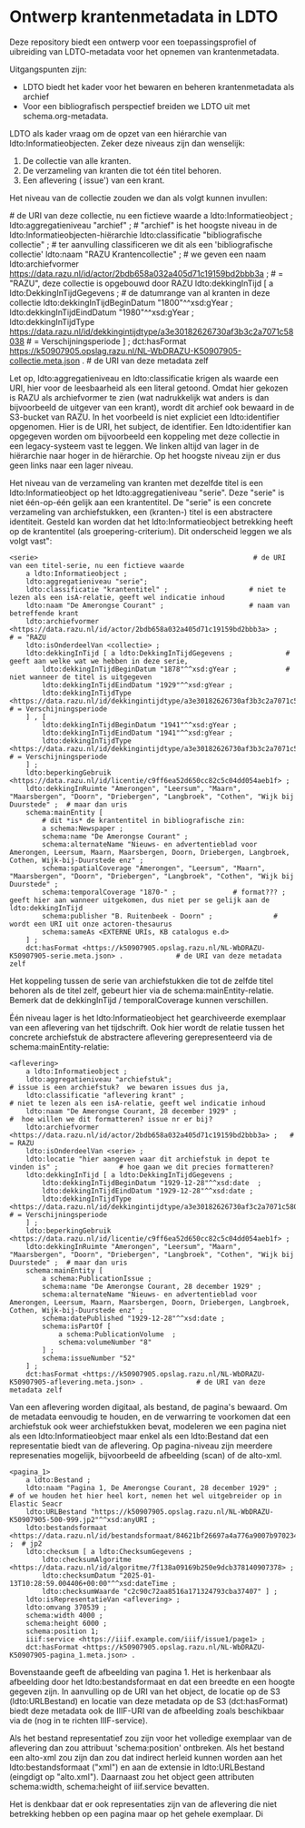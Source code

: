 # Ontwerp krantenmetadata in LDTO

Deze repository biedt een ontwerp voor een toepassingsprofiel of uibreiding van LDTO-metadata voor het opnemen van krantenmetadata.

Uitgangspunten zijn:
- LDTO biedt het kader voor het bewaren en beheren krantenmetadata als archief
- Voor een bibliografisch perspectief breiden we LDTO uit met schema.org-metadata.


LDTO als kader vraag om de opzet van een hiérarchie van ldto:Informatieobjecten. Zeker deze niveaus zijn dan wenselijk:
1. De collectie van alle kranten.
2. De verzameling van kranten die tot één titel behoren.
3. Een aflevering ( issue') van een krant.

Het niveau van de collectie zouden we dan als volgt kunnen invullen:

<collectie>                                                 # de URI van deze collectie, nu een fictieve waarde
    a ldto:Informatieobject ;
    ldto:aggregatieniveau "archief" ;                       # "archief" is het hoogste niveau in de ldto:Informatieobjecten-hiërarchie
    ldto:classificatie "bibliografische collectie" ;        # ter aanvulling classificeren we dit als een 'bibliografische collectie'
    ldto:naam "RAZU Krantencollectie" ;                     # we geven een naam
    ldto:archiefvormer <https://data.razu.nl/id/actor/2bdb658a032a405d71c19159bd2bbb3a> ;  # = "RAZU", deze collectie is opgebouwd door RAZU 
    ldto:dekkingInTijd [ a ldto:DekkingInTijdGegevens ;                                    #  de datumrange van al kranten in deze collectie
        ldto:dekkingInTijdBeginDatum "1800"^^xsd:gYear ; 
        ldto:dekkingInTijdEindDatum "1980"^^xsd:gYear ;  
        ldto:dekkingInTijdType <https://data.razu.nl/id/dekkingintijdtype/a3e30182626730af3b3c2a7071c58038> # = Verschijningsperiode 
    ] ;
    dct:hasFormat <https://k50907905.opslag.razu.nl/NL-WbDRAZU-K50907905-collectie.meta.json> .             # de URI van deze metadata zelf 

Let op, ldto:aggregatieniveau en ldto:classificatie krigen als waarde een URI, hier voor de leesbaarheid als een literal getoond.
Omdat hier gekozen is RAZU als archiefvormer te zien (wat nadrukkelijk wat anders is dan bijvoorbeeld de uitgever van een krant), wordt dit archief ook bewaard in de S3-bucket van RAZU.
In het voorbeeld is niet expliciet een ldto:identifier opgenomen. Hier is de URI, het subject, de identifier. Een ldto:identifier kan opgegeven worden om bijvoorbeeld een koppeling met deze collectie in een legacy-systeem vast te leggen.
We linken altijd van lager in de hiërarchie naar hoger in de hiërarchie. Op het hoogste niveau zijn er dus geen links naar een lager niveau.

Het niveau van de verzameling van kranten met dezelfde titel is een ldto:Informatieobject op het ldto:aggregatieniveau "serie". Deze "serie" is niet één-op-één gelijk aan een krantentitel. De "serie" is een concrete verzameling van archiefstukken, een (kranten-) titel is een abstractere identiteit. Gesteld kan worden dat het ldto:Informatieobject betrekking heeft op de krantentitel (als groepering-criterium). Dit onderscheid leggen we als volgt vast":

    <serie>                                                     # de URI van een titel-serie, nu een fictieve waarde
        a ldto:Informatieobject ;
        ldto:aggregatieniveau "serie";                          
        ldto:classificatie "krantentitel" ;                    # niet te lezen als een isA-relatie, geeft wel indicatie inhoud
        ldto:naam "De Amerongse Courant" ;                     # naam van betreffende krant
        ldto:archiefvormer <https://data.razu.nl/id/actor/2bdb658a032a405d71c19159bd2bbb3a> ;               # = "RAZU 
        ldto:isOnderdeelVan <collectie> ;
        ldto:dekkingInTijd [ a ldto:DekkingInTijdGegevens ;             # geeft aan welke wat we hebben in deze serie,     
            ldto:dekkingInTijdBeginDatum "1878"^^xsd:gYear ;            # niet wanneer de titel is uitgegeven
            ldto:dekkingInTijdEindDatum "1929"^^xsd:gYear ;
            ldto:dekkingInTijdType <https://data.razu.nl/id/dekkingintijdtype/a3e30182626730af3b3c2a7071c58038> # = Verschijningsperiode 
        ] , [
            ldto:dekkingInTijdBeginDatum "1941"^^xsd:gYear ; 
            ldto:dekkingInTijdEindDatum "1941"^^xsd:gYear ;  
            ldto:dekkingInTijdType <https://data.razu.nl/id/dekkingintijdtype/a3e30182626730af3b3c2a7071c58038> # = Verschijningsperiode 
        ] ;
        ldto:beperkingGebruik <https://data.razu.nl/id/licentie/c9ff6ea52d650cc82c5c04dd054aeb1f> ;
        ldto:dekkingInRuimte "Amerongen", "Leersum", "Maarn", "Maarsbergen", "Doorn", "Driebergen", "Langbroek", "Cothen", "Wijk bij Duurstede" ;  # maar dan uris
        schema:mainEntity [
            # dit *is* de krantentitel in bibliografische zin:
            a schema:Newspaper ; 
            schema:name "De Amerongse Courant" ;
            schema:alternateName "Nieuws- en advertentieblad voor Amerongen, Leersum, Maarn, Maarsbergen, Doorn, Driebergen, Langbroek, Cothen, Wijk-bij-Duurstede enz" ;
            schema:spatialCoverage "Amerongen", "Leersum", "Maarn", "Maarsbergen", "Doorn", "Driebergen", "Langbroek", "Cothen", "Wijk bij Duurstede" ; 
            schema:temporalCoverage "1870-" ;              # format??? ; geeft hier aan wanneer uitgekomen, dus niet per se gelijk aan de ldto:dekkingInTijd
            schema:publisher "B. Ruitenbeek - Doorn" ;               # wordt een URI uit onze actoren-thesaurus
            schema:sameAs <EXTERNE URIs, KB catalogus e.d> 
        ] ;
        dct:hasFormat <https://k50907905.opslag.razu.nl/NL-WbDRAZU-K50907905-serie.meta.json> .             # de URI van deze metadata zelf 

Het koppeling tussen de serie van archiefstukken die tot de zelfde titel behoren als de titel zelf, gebeurt hier via de schema:mainEntity-relatie. Bemerk dat de dekkingInTijd / temporalCoverage kunnen verschillen.

Één niveau lager is het ldto:Informatieobject het gearchiveerde exemplaar van een aflevering van het tijdschrift. Ook hier wordt de relatie tussen het concrete archiefstuk de abstractere aflevering gerepresenteerd via de schema:mainEntity-relatie:

    <aflevering>
        a ldto:Informatieobject ;
        ldto:aggregatieniveau "archiefstuk";                                                    # issue is een archiefstuk?  we bewaren issues dus ja,     
        ldto:classificatie "aflevering krant" ;                                                 # niet te lezen als een isA-relatie, geeft wel indicatie inhoud
        ldto:naam "De Amerongse Courant, 28 december 1929" ;                                    #  hoe willen we dit formatteren? issue nr er bij?
        ldto:archiefvormer <https://data.razu.nl/id/actor/2bdb658a032a405d71c19159bd2bbb3a> ;   # = RAZU 
        ldto:isOnderdeelVan <serie> ;
        ldto:locatie "hier aangeven waar dit archiefstuk in depot te vinden is" ;               # hoe gaan we dit precies formatteren?
        ldto:dekkingInTijd [ a ldto:DekkingInTijdGegevens ;     
            ldto:dekkingInTijdBeginDatum "1929-12-28"^^xsd:date  ; 
            ldto:dekkingInTijdEindDatum "1929-12-28"^^xsd:date ;  
            ldto:dekkingInTijdType <https://data.razu.nl/id/dekkingintijdtype/a3e30182626730af3c2a7071c58038> # = Verschijningsperiode 
        ] ;
        ldto:beperkingGebruik <https://data.razu.nl/id/licentie/c9ff6ea52d650cc82c5c04dd054aeb1f> ;
        ldto:dekkingInRuimte "Amerongen", "Leersum", "Maarn", "Maarsbergen", "Doorn", "Driebergen", "Langbroek", "Cothen", "Wijk bij Duurstede" ;  # maar dan uris
        schema:mainEntity [  
            a schema:PublicationIssue ;
            schema:name "De Amerongse Courant, 28 december 1929" ;
            schema:alternateName "Nieuws- en advertentieblad voor Amerongen, Leersum, Maarn, Maarsbergen, Doorn, Driebergen, Langbroek, Cothen, Wijk-bij-Duurstede enz" ;
            schema:datePublished "1929-12-28"^^xsd:date ;
            schema:isPartOf [
                a schema:PublicationVolume  ;
                schema:volumeNumber "8" 
            ] ;
            schema:issueNumber "52"
        ] ;
        dct:hasFormat <https://k50907905.opslag.razu.nl/NL-WbDRAZU-K50907905-aflevering.meta.json> .             # de URI van deze metadata zelf 


Van een aflevering worden digitaal, als bestand, de pagina's bewaard. Om de metadata eenvoudig te houden, en de verwarring te voorkomen dat een archiefstuk ook weer archiefstukken bevat, modeleren we een pagina niet als een ldto:Informatieobject maar enkel als een ldto:Bestand dat een representatie biedt van de aflevering. Op pagina-niveau zijn meerdere represenaties mogelijk, bijvoorbeeld de afbeelding (scan) of de alto-xml.

    <pagina_1>
        a ldto:Bestand ;
        ldto:naam "Pagina 1, De Amerongse Courant, 28 december 1929" ;                      # of we houden het hier heel kort, nemen het wel uitgebreider op in Elastic Seacr  
        ldto:URLBestand "https://k50907905.opslag.razu.nl/NL-WbDRAZU-K50907905-500-999.jp2"^^xsd:anyURI ;
        ldto:bestandsformaat <https://data.razu.nl/id/bestandsformaat/84621bf26697a4a776a9007b97023412> ;  # jp2
        ldto:checksum [ a ldto:ChecksumGegevens ;
            ldto:checksumAlgoritme <https://data.razu.nl/id/algoritme/7f138a09169b250e9dcb378140907378> ;
            ldto:checksumDatum "2025-01-13T10:28:59.004406+00:00"^^xsd:dateTime ;
            ldto:checksumWaarde "c2c90c72aa8516a171324793cba37407" ] ;
        ldto:isRepresentatieVan <aflevering> ;
        ldto:omvang 370539 ;
        schema:width 4000 ;
        schema:height 6000 ;
        schema:position 1;
        iiif:service <https://iiif.example.com/iiif/issue1/page1> ;
        dct:hasFormat <https://k50907905.opslag.razu.nl/NL-WbDRAZU-K50907905-pagina_1.meta.json> . 

Bovenstaande geeft de afbeelding van pagina 1. Het is herkenbaar als afbeelding door het ldto:bestandsformaat en dat een breedte en een hoogte gegeven zijn. In aanvulling op de URI van het object, de locatie op de S3 (ldto:URLBestand) en locatie van deze metadata op de S3 (dct:hasFormat) biedt deze metadata ook de IIIF-URI van de afbeelding zoals beschikbaar via de (nog in te richten IIIF-service).

Als het bestand representatief zou zijn voor het volledige exemplaar van de aflevering dan zou attribuut 'schema:position' ontbreken.
Als het bestand een alto-xml zou zijn dan zou dat indirect herleid kunnen worden aan het ldto:bestandsformaat ("xml") en aan de extensie in ldto:URLBestand (eingdigt op "alto.xml"). Daarnaast zou het object geen attributen schema:width, schema:height of iiif.service bevatten.








Het is denkbaar dat er ook representaties zijn van de aflevering die niet betrekking hebben op een pagina maar op het gehele exemplaar. Di







